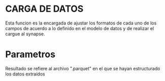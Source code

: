 # CARGA DE DATOS

Esta funcion es la encargada de ajustar los formatos de cada uno de los campos de acuerdo a lo definido en el modelo de datos y de realizar el cargue al synapse.

# Parametros

Resultado se refiere al archivo ".parquet" en el que se hayan estructurado los datos extraídos
